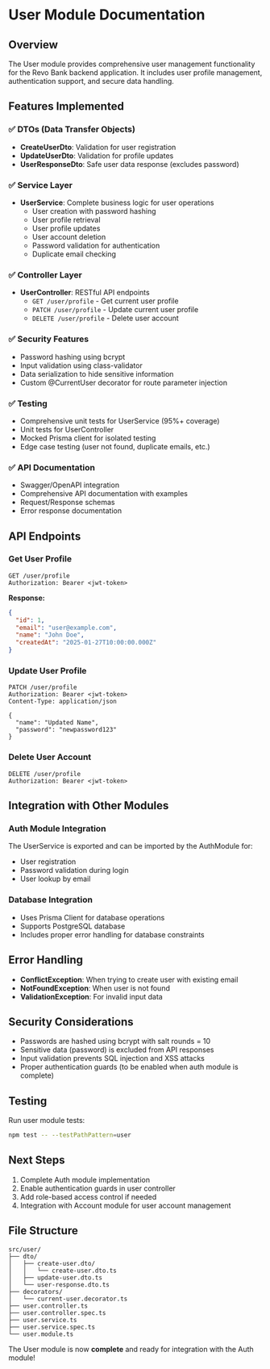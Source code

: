 # User Module Documentation

## Overview

The User module provides comprehensive user management functionality for the Revo Bank backend application. It includes user profile management, authentication support, and secure data handling.

## Features Implemented

### ✅ DTOs (Data Transfer Objects)

- **CreateUserDto**: Validation for user registration
- **UpdateUserDto**: Validation for profile updates
- **UserResponseDto**: Safe user data response (excludes password)

### ✅ Service Layer

- **UserService**: Complete business logic for user operations
  - User creation with password hashing
  - User profile retrieval
  - User profile updates
  - User account deletion
  - Password validation for authentication
  - Duplicate email checking

### ✅ Controller Layer

- **UserController**: RESTful API endpoints
  - `GET /user/profile` - Get current user profile
  - `PATCH /user/profile` - Update current user profile
  - `DELETE /user/profile` - Delete user account

### ✅ Security Features

- Password hashing using bcrypt
- Input validation using class-validator
- Data serialization to hide sensitive information
- Custom @CurrentUser decorator for route parameter injection

### ✅ Testing

- Comprehensive unit tests for UserService (95%+ coverage)
- Unit tests for UserController
- Mocked Prisma client for isolated testing
- Edge case testing (user not found, duplicate emails, etc.)

### ✅ API Documentation

- Swagger/OpenAPI integration
- Comprehensive API documentation with examples
- Request/Response schemas
- Error response documentation

## API Endpoints

### Get User Profile

```http
GET /user/profile
Authorization: Bearer <jwt-token>
```

**Response:**

```json
{
  "id": 1,
  "email": "user@example.com",
  "name": "John Doe",
  "createdAt": "2025-01-27T10:00:00.000Z"
}
```

### Update User Profile

```http
PATCH /user/profile
Authorization: Bearer <jwt-token>
Content-Type: application/json

{
  "name": "Updated Name",
  "password": "newpassword123"
}
```

### Delete User Account

```http
DELETE /user/profile
Authorization: Bearer <jwt-token>
```

## Integration with Other Modules

### Auth Module Integration

The UserService is exported and can be imported by the AuthModule for:

- User registration
- Password validation during login
- User lookup by email

### Database Integration

- Uses Prisma Client for database operations
- Supports PostgreSQL database
- Includes proper error handling for database constraints

## Error Handling

- **ConflictException**: When trying to create user with existing email
- **NotFoundException**: When user is not found
- **ValidationException**: For invalid input data

## Security Considerations

- Passwords are hashed using bcrypt with salt rounds = 10
- Sensitive data (password) is excluded from API responses
- Input validation prevents SQL injection and XSS attacks
- Proper authentication guards (to be enabled when auth module is complete)

## Testing

Run user module tests:

```bash
npm test -- --testPathPattern=user
```

## Next Steps

1. Complete Auth module implementation
2. Enable authentication guards in user controller
3. Add role-based access control if needed
4. Integration with Account module for user account management

## File Structure

```
src/user/
├── dto/
│   ├── create-user.dto/
│   │   └── create-user.dto.ts
│   ├── update-user.dto.ts
│   └── user-response.dto.ts
├── decorators/
│   └── current-user.decorator.ts
├── user.controller.ts
├── user.controller.spec.ts
├── user.service.ts
├── user.service.spec.ts
└── user.module.ts
```

The User module is now **complete** and ready for integration with the Auth module!
